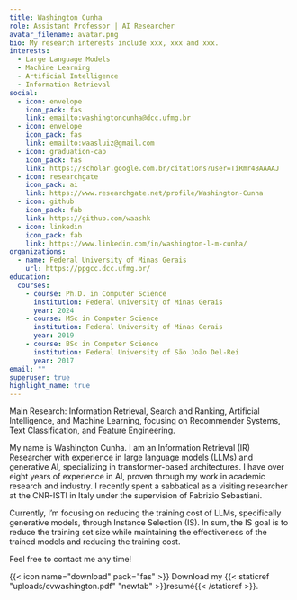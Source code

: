 ```yaml
---
title: Washington Cunha
role: Assistant Professor | AI Researcher
avatar_filename: avatar.png
bio: My research interests include xxx, xxx and xxx.
interests:
  - Large Language Models
  - Machine Learning
  - Artificial Intelligence
  - Information Retrieval
social:
  - icon: envelope
    icon_pack: fas
    link: emailto:washingtoncunha@dcc.ufmg.br
  - icon: envelope
    icon_pack: fas
    link: emailto:waasluiz@gmail.com
  - icon: graduation-cap
    icon_pack: fas
    link: https://scholar.google.com.br/citations?user=TiRmr48AAAAJ
  - icon: researchgate
    icon_pack: ai
    link: https://www.researchgate.net/profile/Washington-Cunha
  - icon: github
    icon_pack: fab
    link: https://github.com/waashk
  - icon: linkedin
    icon_pack: fab
    link: https://www.linkedin.com/in/washington-l-m-cunha/
organizations:
  - name: Federal University of Minas Gerais
    url: https://ppgcc.dcc.ufmg.br/
education:
  courses:
    - course: Ph.D. in Computer Science
      institution: Federal University of Minas Gerais
      year: 2024
    - course: MSc in Computer Science
      institution: Federal University of Minas Gerais
      year: 2019
    - course: BSc in Computer Science
      institution: Federal University of São João Del-Rei
      year: 2017
email: ""
superuser: true
highlight_name: true
---
```


Main Research: Information Retrieval, Search and Ranking, Artificial Intelligence, and Machine Learning, focusing on Recommender Systems, Text Classification, and Feature Engineering.

My name is Washington Cunha. I am an Information Retrieval (IR) Researcher with experience in large language models (LLMs) and generative AI, specializing in transformer-based architectures. I have over eight years of experience in AI, proven through my work in academic research and industry. I recently spent a sabbatical as a visiting researcher at the CNR-ISTI in Italy under the supervision of Fabrizio Sebastiani.

Currently, I’m focusing on reducing the training cost of LLMs, specifically generative models, through Instance Selection (IS). In sum, the IS goal is to reduce the training set size while maintaining the effectiveness of the trained models and reducing the training cost.

Feel free to contact me any time!

{{< icon name="download" pack="fas" >}} Download my {{< staticref "uploads/cvwashington.pdf" "newtab" >}}resumé{{< /staticref >}}.
